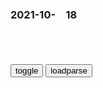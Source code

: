 ### 2021-10-　18

```note
```

<table id="tbc" style="white-space:pre-wrap">
</table>
<button onclick="toggleb()">toggle</button>
<button onclick="loadparse()">loadparse</button>
<br>
<!-- 🌸<br>🍅-　-🍑<hr>🍀 -->
<pre>
<textarea rows="30" cols="100" style="display: none" id="tar">

日自md干事长称“智能手机、3D打印机、量子计算机全是日本发明”，网友：典型谬论！
https://mbd.baidu.com/newspage/data/landingsuper?context=%7B%22nid%22%3A%22news_9753417953845361617%22%7D&n_type=0&p_from=1

有网友评论称，“自md支持者团体一直在网络上嘲讽邻g‘发祥地是我g’这种发言，没想到自md干事长竟然说出同样的话...爱g心的浅薄程度从这种愚蠢的谬论中可见一斑。能明确认识到这群人的目标——‘修宪’、‘美好gj’是多么可怕的事物。”

有网友称，“估计他是将网络或杂志上随意的报道囫囵吞枣，还装着自己很懂的样子。”

有网友批评称，“gjz要将道听途说的信息说出口，对自己的职业就没有自豪感吗？就没考虑过发言会造成怎样的影响吗？包括安倍晋s，身居要职的人的没有责任感的发言真是不堪入耳。”

关于甘利发言中提到的内容，有网友评论称，“打心底这么想的日本人应该很多，年轻人中也有不少人误以为‘日本很厉害’。事实上日本的发明很少，但借鉴别人的发明并改良的能力很强，这就是日本曾经被称为‘模仿大g’的原因。”

　adaodalao
又一个韩g诞生了！

s会o君丶
日本那位网友说的不错，隔壁有个邻g说一切都是他们的，这位日本干事长也称这些产品是他们发明的，简直了，我觉得可以去跟韩国人一起参加辩论会-了

l狸艳红
胡说，明明是韩g发明的。

m日澳加英精中分子培训办主任
怎么一股韩g味道

z笔初刀
日本现在说话“韩里韩气”的？

颜若1972
这是向韩国看齐了。

北j老hdkQ5k
还真没准都是我g发明的，因为我们历史悠久。

2021/10/18下午2:50:54

山东单县医保结算造出“脑中风”村：涉两千多人|新农合|卫生室_网易订阅
https://www.163.com/dy/article/GMJL9PE00512CCJ3.html

山东单县2000多村民被莫名“脑中风”，是谁在大肆骗取医保资金？
https://baijiahao.baidu.com/s?id=1713928789509378445&wfr=spider&for=pc

2021/10/18下午2:36:16

成龙羡慕吴j：我几十年票房200亿，他四部戏就有了，两人将合作
https://mbd.baidu.com/newspage/data/landingsuper?context=%7B%22nid%22%3A%22news_10024787271955045620%22%7D&n_type=0&p_from=1

　an11v
这有啥哇 发爱g财。题材选的好，当前的国际形势和这几部影片宣传的价值观比较符合。其实拍电影和做产品是一样的 要站在风口上就能挣钱。当一只站在风口上的猪。

t向呼吸
成龙爱g的电影也很多，但人家从来不搞舆l爱g绑架，么有学校包场

2021/10/18下午2:30:20

尴尬的笑果文化
https://mbd.baidu.com/newspage/data/landingsuper?context=%7B%22nid%22%3A%22news_8656209815553377418%22%7D&n_type=0&p_from=1

李诞表示，“最好的鞘足够牛逼，就不需要套刀了”，

“我们喜剧演员的责任，就是找到语言的底线，并且越过去。”
——乔治·卡林

2021/10/18下午2:25:37

那些被拍到的最幸运的人，死神也奈何不了他们,社会,交通事故,好看视频
https://haokan.baidu.com/v?vid=13445149200517609918&sfrom=baidu-feed

2021/10/18下午2:16:36

枢密院十号：只有在这里，“j放j不断被击败”
https://mbd.baidu.com/newspage/data/landingsuper?context=%7B%22nid%22%3A%22news_9004878619225388902%22%7D&n_type=0&p_from=1

在台军大张旗鼓的兵棋推演里，j放j却一次又一次遭到“失败”。

这种自欺欺人的把戏，台军你们高兴就好。

2021/10/18下午2:03:49

y拉克，垂死病中惊坐起
https://m.thepaper.cn/baijiahao_14931768

没有救世主，硬说有，那只能是自己

y拉克人的路，只能由他们自己去走

2021/10/18下午1:59:36

刷手机刷进医院，55岁阿姨经历了……专家叹息：这几个坏习惯，千万不要再有了！_颈椎
https://www.sohu.com/a/495384964_121118798

工作对着电脑

回家躺着刷手机

甚至在公交、地铁上都是“低头族”

这颈椎能好吗？

2021/10/18下午1:50:31

人为干预产下的蓝牛，一生要做数十次剖腹产，只为满足人类的私欲！_腾讯新闻
https://new.qq.com/rain/a/20210125V03H2800

2021/10/18下午1:46:02

身高不够穿搭来凑，149f提莫生图看起来就像是175，合影却露了陷
https://mbd.baidu.com/newspage/data/landingsuper?context=%7B%22nid%22%3A%22news_9052220965671075023%22%7D&n_type=0&p_from=1

2021/10/18上午11:19:56

世界上唯一zf认可的巫师被解聘！
https://mbd.baidu.com/newspage/data/landingsuper?context=%7B%22nid%22%3A%22news_9888882682600510300%22%7D&n_type=0&p_from=1

钱内尔对当地媒体表示，他被官方认为不再适合这座城市的氛围，因为他是一个“批评者”，而“他们是一群没有想象力的官僚”。

2021/10/18上午11:19:01

“长这么丑为什么要出生？”韩国运动员开玩笑贬损外籍队友引争议
https://mbd.baidu.com/newspage/data/landingsuper?context=%7B%22nid%22%3A%22news_9700277513166290943%22%7D

“这是朋友生日时经常唱的歌，日后向外国运动员解释下”

佳贝扇风
看书时见过这么一句话大致意思：你可以讽刺一个女人不聪明没个性嘴巴毒，但绝不可以说她丑，因为她会恨你一辈子。

　CW超蓝我的笔
hg人有多丑自己没点数？东亚别的gj的人不一定分得清，hg人可是一眼就看出来了呢，单眼皮眯眯眼大饼脸，哕了

b度网友7954cd2
大部分偷g人大饼脸眯眯眼高颧骨，没有整容是见不得人的，还有脸嘲笑别人

b静涵067
如果长得丑就连出生的资格都没有，就历史上没有hg这个gj了

y太玄
h人这么说就挺离谱的

　ucasdeng1990
其实g内不少人也这么说

　uper超级巨星
南h网友网暴骂人比我们还狠。那叫一个恶毒

2021/10/18上午10:58:22

两天市值蒸发近200亿！千亿“牙茅”董事长怒怼网友：“这样的人”买我们的股票是我们的耻辱“！ _ 东方财富网
https://finance.eastmoney.com/a/202110182143306159.html

2021/10/18上午9:56:06

落马副局长“算账”：本来还能领375万，现在什么都没有了
https://baijiahao.baidu.com/s?id=1713867888150058722&wfr=spider&for=pc

2021/10/18上午9:55:14

不要有感性的烦恼 | 稻盛和夫官方网站
https://www.kyocera.com.cn/inamori/management/devoted/devoted06.html

2021/10/18上午9:50:06

</textarea>
</pre>
<!-- 🍀<br>🍑-　-🍅<hr>🌸 -->

```tip
```

<script src="https://cdn.jsdelivr.net/npm/jquery@3.5.1/dist/jquery.min.js"></script>

<link rel="stylesheet" href="https://cdn.jsdelivr.net/gh/fancyapps/fancybox@3.5.7/dist/jquery.fancybox.min.css" />
<script src="https://cdn.jsdelivr.net/gh/fancyapps/fancybox@3.5.7/dist/jquery.fancybox.min.js"></script>

<script type="text/javascript">

var __urlRegex = /(\b(https?|ftp|file):\/\/[-A-Z0-9+&@#\/%?=~_|!:,.;]*[-A-Z0-9+&@#\/%=~_|])/ig;
var __imgRegex = /\.(?:jpe?g|gif|png)$/i;

loadparse();

function parseURL($string){

    var exp = __urlRegex;
    return $string.replace(exp,function(match){
            __imgRegex.lastIndex=0;
            if(__imgRegex.test(match)){
                return '<a data-fancybox="gallery" href="' + match.replace("/p=700", "")
                 + '"><img src="' + match.replace("/p=700", "/p=160x200")+'" width="64"></a>';
            }
            else{
                return '<a href="' + match + '" target="_blank">' + match + '</a>';
            }
        }
    );
}

function loadparse() {
  tbc.innerHTML = parseURL(tar.value);
}

function toggleb() {
  var x = document.getElementById("tar");
  if (x.style.display === "none") {
    x.style.display = "";
  } else {
    x.style.display = "none";
  }
}

</script>
